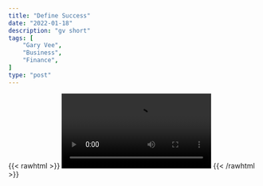```yaml
---
title: "Define Success"
date: "2022-01-18"
description: "gv short"
tags: [
    "Gary Vee",
    "Business",
    "Finance",
]
type: "post"
---
```

{{< rawhtml >}}
    <video width="auto" height="auto" controls>
        <source src="https://clips.dev00ps.com/Gary%20Vee/define_success.mp4" type="video/mp4"> 
    </video>
{{< /rawhtml >}}